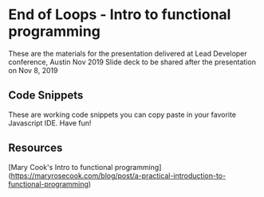 # End of Loops - Intro to functional programming
These are the materials for the presentation delivered at Lead Developer conference, Austin Nov 2019
Slide deck to be shared after the presentation on Nov 8, 2019

## Code Snippets
These are working code snippets you can copy paste in your favorite Javascript IDE. Have fun!


## Resources

[Mary Cook's Intro to functional programming] (https://maryrosecook.com/blog/post/a-practical-introduction-to-functional-programming)


